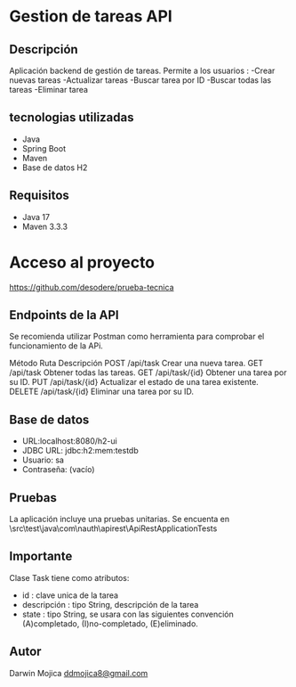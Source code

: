 # Gestion de tareas API

## Descripción
Aplicación backend de gestión de tareas.
Permite a los usuarios :
-Crear nuevas tareas
-Actualizar tareas
-Buscar tarea por ID
-Buscar todas las tareas
-Eliminar tarea

## tecnologias utilizadas
- Java
- Spring Boot
- Maven
- Base de datos H2

## Requisitos
- Java 17
- Maven 3.3.3

# Acceso al proyecto
https://github.com/desodere/prueba-tecnica

## Endpoints de la API
Se recomienda utilizar Postman como herramienta para comprobar el funcionamiento de la APi.

Método	Ruta		Descripción
POST	/api/task	Crear una nueva tarea.
GET	/api/task	Obtener todas las tareas.
GET	/api/task/{id}	Obtener una tarea por su ID.
PUT	/api/task/{id}	Actualizar el estado de una tarea existente.
DELETE	/api/task/{id}	Eliminar una tarea por su ID.


## Base de datos
- URL:localhost:8080/h2-ui
- JDBC URL: jdbc:h2:mem:testdb
- Usuario: sa
- Contraseña: (vacío)


## Pruebas
La aplicación incluye una pruebas unitarias.
Se encuenta en \src\test\java\com\nauth\apirest\ApiRestApplicationTests


## Importante
Clase Task tiene como atributos:
- id : clave unica de la tarea
- descripción : tipo String, descripción de la tarea
- state : tipo String, se usara con las siguientes convención (A)completado, (I)no-completado, (E)eliminado.

## Autor
Darwin Mojica
ddmojica8@gmail.com



